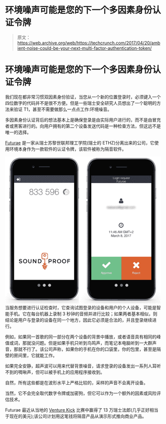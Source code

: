 # 环境噪声可能是您的下一个多因素身份认证令牌 

> 原文：<https://web.archive.org/web/https://techcrunch.com/2017/04/20/ambient-noise-could-be-your-next-multi-factor-authentication-token/>

# 环境噪声可能是您的下一个多因素身份认证令牌

我们现在都非常习惯双因素身份验证，当您从一个新的位置登录时，必须键入一个四位数字的代码并不是很不方便。但是一些瑞士安全研究人员想出了一个聪明的方法来验证 T1，甚至不需要做那么一点点工作:环境噪音。

多因素身份认证背后的想法基本上是确保登录是由实际用户进行的，而不是由冒充者或黑客进行的。向用户拥有的第二个设备发送代码是一种检查方法，但这远不是唯一的选择。

[Futurae](https://web.archive.org/web/20221210001822/https://futurae.com/) 是一家从瑞士苏黎世联邦理工学院(瑞士的 ETHZ)分离出来的公司，它使用环境本身作为一款软件的认证令牌，该软件被称为隔音软件。

[![](img/284c3d4b962c374844cc186bb4f40de1.png)](https://web.archive.org/web/20221210001822/https://beta.techcrunch.com/wp-content/uploads/2017/04/soundproof.png) 当服务想要进行认证检查时，它查询试图登录的设备和用户的个人设备，可能是智能手机。它在每台机器上录制 3 秒钟的音频并进行比较；如果两者基本相似，则结论是用户与登录的设备在同一个地方，因此它必须是合法的，并且登录继续进行。

例如，如果同一首歌的同一部分在两个设备的背景中播放，或者语音具有相同的峰值或词，那就没问题。但是如果手机只听到鸟鸣声，而笔记本电脑听到一大群声音，那就不行了。该公司声称，如果你的手机在你的口袋里，你的包里，甚至是隔壁的房间里，它就能工作。

如果完全安静，超声波可以用来代替背景噪音，请求登录的设备发出一系列人耳听不到的啁啾声，但可以被手机上的应用程序接收到。

自然，所有这些都是在波形水平上严格比较的，采样的声音不会离开设备。

当然，它不会完全取代数字令牌或加密狗，但它可以作为一个额外的因素或风险评估技术。

Futurae 最近从当地的 [Venture Kick](https://web.archive.org/web/20221210001822/http://www.venturekick.ch/index.cfm) 比赛中赢得了 13 万瑞士法郎(几乎正好相当于现在的美元);该公司计划用这笔钱将隔音产品从演示形式推向商业产品。